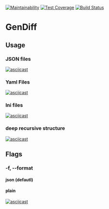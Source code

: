 [![Maintainability](https://api.codeclimate.com/v1/badges/38c8fa3e75e4272e2b8d/maintainability)](https://codeclimate.com/github/grom194/frontend-project-lvl2/maintainability)
[![Test Coverage](https://api.codeclimate.com/v1/badges/38c8fa3e75e4272e2b8d/test_coverage)](https://codeclimate.com/github/grom194/frontend-project-lvl2/test_coverage)
[![Build Status](https://travis-ci.org/grom194/frontend-project-lvl2.svg?branch=master)](https://travis-ci.org/grom194/frontend-project-lvl2)

# GenDiff

## Usage

### JSON files

[![asciicast](https://asciinema.org/a/SDs5SjDecG574UIBm6Pojoyad.svg)](https://asciinema.org/a/SDs5SjDecG574UIBm6Pojoyad)

### Yaml Files

[![asciicast](https://asciinema.org/a/Fw4oiaYleJMQqvQqdVWJ6jUE8.svg)](https://asciinema.org/a/Fw4oiaYleJMQqvQqdVWJ6jUE8)

### Ini files

[![asciicast](https://asciinema.org/a/7w6IuSikVzVv2se26wYN2MD1M.svg)](https://asciinema.org/a/7w6IuSikVzVv2se26wYN2MD1M)

### deep recursive structure

[![asciicast](https://asciinema.org/a/mHa8hjT7TCg5gm4jGFrNSVFtj.svg)](https://asciinema.org/a/mHa8hjT7TCg5gm4jGFrNSVFtj)

## Flags

### -f, --format

#### json (defautl)

#### plain

[![asciicast](https://asciinema.org/a/TCyWwpZ8noPv0aHl79nqrUxYO.svg)](https://asciinema.org/a/TCyWwpZ8noPv0aHl79nqrUxYO)
